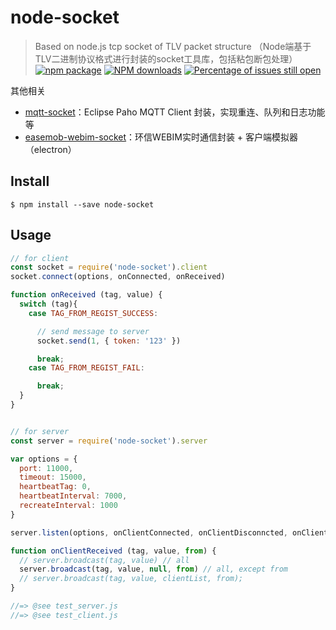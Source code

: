 # node-socket
>Based on node.js tcp socket of TLV packet structure （Node端基于TLV二进制协议格式进行封装的socket工具库，包括粘包断包处理）
[![npm package](https://img.shields.io/npm/v/node-socket.svg?style=flat-square)](https://www.npmjs.org/package/node-socket)
[![NPM downloads](http://img.shields.io/npm/dm/node-socket.svg?style=flat-square)](https://npmjs.org/package/node-socket)
[![Percentage of issues still open](http://isitmaintained.com/badge/open/xiaoping6688/node-socket.svg)](http://isitmaintained.com/badge/open/xiaoping6688/node-socket "Percentage of issues still open")

其他相关
- [mqtt-socket](https://github.com/xiaoping6688/mqtt-socket)：Eclipse Paho MQTT Client 封装，实现重连、队列和日志功能等
- [easemob-webim-socket](https://github.com/xiaoping6688/easemob-webim-socket)：环信WEBIM实时通信封装 + 客户端模拟器（electron）

## Install

```
$ npm install --save node-socket
```


## Usage

```js
// for client
const socket = require('node-socket').client
socket.connect(options, onConnected, onReceived)

function onReceived (tag, value) {
  switch (tag){
    case TAG_FROM_REGIST_SUCCESS:

      // send message to server
      socket.send(1, { token: '123' })

      break;
    case TAG_FROM_REGIST_FAIL:

      break;
  }
}


// for server
const server = require('node-socket').server

var options = {
  port: 11000,
  timeout: 15000,
  heartbeatTag: 0,
  heartbeatInterval: 7000,
  recreateInterval: 1000
}

server.listen(options, onClientConnected, onClientDisconncted, onClientReceived)

function onClientReceived (tag, value, from) {
  // server.broadcast(tag, value) // all
  server.broadcast(tag, value, null, from) // all, except from
  // server.broadcast(tag, value, clientList, from);
}

//=> @see test_server.js
//=> @see test_client.js
```
